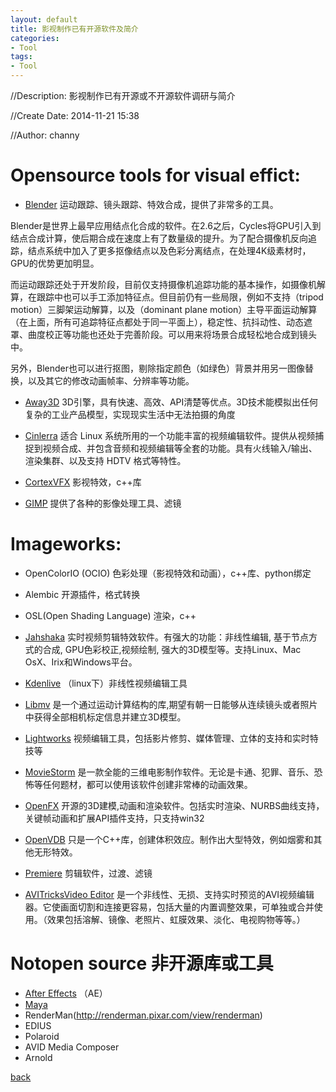```yaml
---
layout: default
title: 影视制作已有开源软件及简介
categories:
- Tool
tags:
- Tool
---
```

//Description: 影视制作已有开源或不开源软件调研与简介

//Create Date: 2014-11-21 15:38

//Author: channy

# Opensource tools for visual effict:
* [Blender](http://www.blender.org/)
运动跟踪、镜头跟踪、特效合成，提供了非常多的工具。

Blender是世界上最早应用结点化合成的软件。在2.6之后，Cycles将GPU引入到结点合成计算，使后期合成在速度上有了数量级的提升。为了配合摄像机反向追踪，结点系统中加入了更多抠像结点以及色彩分离结点，在处理4K级素材时，GPU的优势更加明显。

而运动跟踪还处于开发阶段，目前仅支持摄像机追踪功能的基本操作，如摄像机解算，在跟踪中也可以手工添加特征点。但目前仍有一些局限，例如不支持（tripod motion）三脚架运动解算，以及（dominant plane motion）主导平面运动解算（在上面，所有可追踪特征点都处于同一平面上），稳定性、抗抖动性、动态遮罩、曲度校正等功能也还处于完善阶段。可以用来将场景合成轻松地合成到镜头中。

另外，Blender也可以进行抠图，剔除指定颜色（如绿色）背景并用另一图像替换，以及其它的修改动画帧率、分辨率等功能。

* [Away3D](http://www.away3d.com/)
3D引擎，具有快速、高效、API清楚等优点。3D技术能模拟出任何复杂的工业产品模型，实现现实生活中无法拍摄的角度

* [Cinlerra](http://cinelerra.org/)
适合 Linux 系统所用的一个功能丰富的视频编辑软件。提供从视频捕捉到视频合成、并包含音频和视频编辑等全套的功能。具有火线输入/输出、渲染集群、以及支持 HDTV 格式等特性。

* [CortexVFX](https://code.google.com/p/cortex-vfx/) 
影视特效，c++库

* [GIMP](http://www.gimp.org/) 
提供了各种的影像处理工具、滤镜

# Imageworks:

* OpenColorIO (OCIO) 色彩处理（影视特效和动画），c++库、python绑定
* Alembic 开源插件，格式转换
* OSL(Open Shading Language) 渲染，c++

* [Jahshaka](http://www.jahshaka.com/)
实时视频剪辑特效软件。有强大的功能：非线性编辑, 基于节点方式的合成, GPU色彩校正,视频绘制, 强大的3D模型等。支持Linux、Mac OsX、Irix和Windows平台。

* [Kdenlive](http://www.kdenlive.org/) 
（linux下）非线性视频编辑工具

* [Libmv](http://code.google.com/p/libmv/)
是一个通过运动计算结构的库,期望有朝一日能够从连续镜头或者照片中获得全部相机标定信息并建立3D模型。

* [Lightworks](http://www.lwks.com/)
视频编辑工具，包括影片修剪、媒体管理、立体的支持和实时特技等

* [MovieStorm](http://www.moviestorm.co.uk/)
是一款全能的三维电影制作软件。无论是卡通、犯罪、音乐、恐怖等任何题材，都可以使用该软件创建非常棒的动画效果。

* [OpenFX](http://www.openfx.org/)
开源的3D建模,动画和渲染软件。包括实时渲染、NURBS曲线支持，关键帧动画和扩展API插件支持，只支持win32

* [OpenVDB](http://www.openvdb.org/) 
只是一个C++库，创建体积效应。制作出大型特效，例如烟雾和其他无形特效。

* [Premiere](http://www.adobe.com/cn/products/premiere.html) 
剪辑软件，过渡、滤镜

* [AVITricksVideo Editor](http://www.softpedia.com/get/Multimedia/Video/Video-Editors/AviTricks-Classic.shtml)
是一个非线性、无损、支持实时预览的AVI视频编辑器。它使画面切割和连接更容易，包括大量的内置调整效果，可单独或合并使用。（效果包括溶解、镜像、老照片、虹膜效果、淡化、电视购物等等。）

# Notopen source 非开源库或工具

* [After Effects](http://www.adobe.com/cn/products/aftereffects.html) （AE）
* [Maya](http://www.adobe.com/cn/products/aftereffects.html)
* RenderMan(http://renderman.pixar.com/view/renderman)
* EDIUS
* Polaroid
* AVID Media Composer
* Arnold

[back](./)
